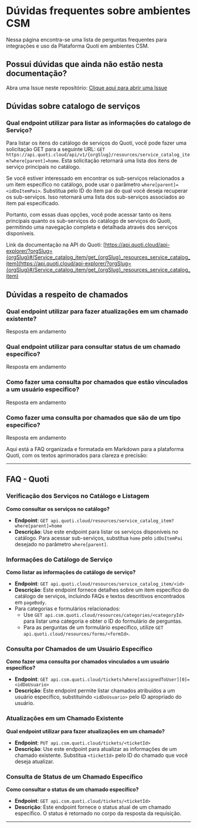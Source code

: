 # Dúvidas frequentes sobre ambientes CSM

Nessa página encontra-se uma lista de perguntas frequentes para integrações e uso da Plataforma Quoti em ambientes CSM.

## Possui dúvidas que ainda não estão nesta documentação?

Abra uma Issue neste repositório: [Clique aqui para abrir uma Issue](https://github.com/byndcloud/quoti-docs/issues)

## Dúvidas sobre catalogo de serviços

### Qual endpoint utilizar para listar as informações do catalogo de Serviço?

Para listar os itens do catálogo de serviços do Quoti, você pode fazer uma solicitação GET para a seguinte URL: `GET https://api.quoti.cloud/api/v1/{orgSlug}/resources/service_catalog_item?where[parent]=home`. Esta solicitação retornará uma lista dos itens de serviço principais no catálogo.

Se você estiver interessado em encontrar os sub-serviços relacionados a um item específico no catálogo, pode usar o parâmetro `where[parent]=<idDoItemPai>`. Substitua <idDoItemPai> pelo ID do item pai do qual você deseja recuperar os sub-serviços. Isso retornará uma lista dos sub-serviços associados ao item pai especificado.

Portanto, com essas duas opções, você pode acessar tanto os itens principais quanto os sub-serviços do catálogo de serviços do Quoti, permitindo uma navegação completa e detalhada através dos serviços disponíveis.

Link da documentação na API do Quoti: [https://api.quoti.cloud/api-explorer/?orgSlug={orgSlug}#/Service_catalog_item/get_{orgSlug}_resources_service_catalog_item](https://api.quoti.cloud/api-explorer/?orgSlug={orgSlug}#/Service_catalog_item/get_{orgSlug}_resources_service_catalog_item)


## Dúvidas a respeito de chamados

### Qual endpoint utilizar para fazer atualizações em um chamado existente?

Resposta em andamento

### Qual endpoint utilizar para consultar status de um chamado específico?

Resposta em andamento

### Como fazer uma consulta por chamados que estão vinculados a um usuário especifico?

Resposta em andamento

### Como fazer uma consulta por chamados que são de um tipo especifico?

Resposta em andamento


Aqui está a FAQ organizada e formatada em Markdown para a plataforma Quoti, com os textos aprimorados para clareza e precisão:

---

## FAQ - Quoti

### Verificação dos Serviços no Catálogo e Listagem

**Como consultar os serviços no catálogo?**
- **Endpoint**: `GET api.quoti.cloud/resources/service_catalog_item?where[parent]=home`
- **Descrição**: Use este endpoint para listar os serviços disponíveis no catálogo. Para acessar sub-serviços, substitua `home` pelo `idDoItemPai` desejado no parâmetro `where[parent]`.

### Informações do Catálogo de Serviço

**Como listar as informações do catálogo de serviço?**
- **Endpoint**: `GET api.quoti.cloud/resources/service_catalog_item/<id>`
- **Descrição**: Este endpoint fornece detalhes sobre um item específico do catálogo de serviços, incluindo FAQs e textos descritivos encontrados em `pageBody`.
- Para categorias e formulários relacionados:
  - Use `GET api.csm.quoti.cloud/resources/categories/<categoryId>` para listar uma categoria e obter o ID do formulário de perguntas.
  - Para as perguntas de um formulário específico, utilize `GET api.quoti.cloud/resources/forms/<formId>`.

### Consulta por Chamados de um Usuário Específico

**Como fazer uma consulta por chamados vinculados a um usuário específico?**
- **Endpoint**: `GET api.csm.quoti.cloud/tickets?where[assignedToUser][0]=<idDoUsuario>`
- **Descrição**: Este endpoint permite listar chamados atribuídos a um usuário específico, substituindo `<idDoUsuario>` pelo ID apropriado do usuário.

### Atualizações em um Chamado Existente

**Qual endpoint utilizar para fazer atualizações em um chamado?**
- **Endpoint**: `PUT api.csm.quoti.cloud/tickets/<ticketId>`
- **Descrição**: Use este endpoint para atualizar as informações de um chamado existente. Substitua `<ticketId>` pelo ID do chamado que você deseja atualizar.

### Consulta de Status de um Chamado Específico

**Como consultar o status de um chamado específico?**
- **Endpoint**: `GET api.csm.quoti.cloud/tickets/<ticketId>`
- **Descrição**: Este endpoint fornece o status atual de um chamado específico. O status é retornado no corpo da resposta da requisição.

---

